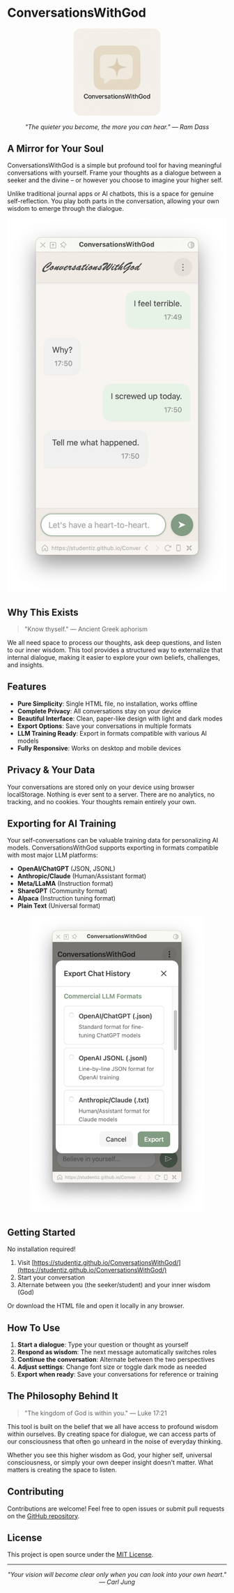 # ConversationsWithGod

<p align="center">
  <img src="img/logo.png" alt="ConversationsWithGod Logo" width="200">
</p>

<p align="center">
  <i>"The quieter you become, the more you can hear." — Ram Dass</i>
</p>

## A Mirror for Your Soul

ConversationsWithGod is a simple but profound tool for having meaningful conversations with yourself. Frame your thoughts as a dialogue between a seeker and the divine – or however you choose to imagine your higher self.

Unlike traditional journal apps or AI chatbots, this is a space for genuine self-reflection. You play both parts in the conversation, allowing your own wisdom to emerge through the dialogue.

<p align="center">
  <img src="img/screenshot.png" alt="Application Screenshot" width="600">
</p>

## Why This Exists

> "Know thyself." — Ancient Greek aphorism

We all need space to process our thoughts, ask deep questions, and listen to our inner wisdom. This tool provides a structured way to externalize that internal dialogue, making it easier to explore your own beliefs, challenges, and insights.

## Features

- **Pure Simplicity**: Single HTML file, no installation, works offline
- **Complete Privacy**: All conversations stay on your device
- **Beautiful Interface**: Clean, paper-like design with light and dark modes
- **Export Options**: Save your conversations in multiple formats
- **LLM Training Ready**: Export in formats compatible with various AI models
- **Fully Responsive**: Works on desktop and mobile devices

## Privacy & Your Data

Your conversations are stored only on your device using browser localStorage. Nothing is ever sent to a server. There are no analytics, no tracking, and no cookies. Your thoughts remain entirely your own.

## Exporting for AI Training

Your self-conversations can be valuable training data for personalizing AI models. ConversationsWithGod supports exporting in formats compatible with most major LLM platforms:

- **OpenAI/ChatGPT** (JSON, JSONL)
- **Anthropic/Claude** (Human/Assistant format)
- **Meta/LLaMA** (Instruction format)
- **ShareGPT** (Community format)
- **Alpaca** (Instruction tuning format)
- **Plain Text** (Universal format)

<p align="center">
  <img src="img/export-formats.png" alt="Export Format Options" width="400">
</p>

## Getting Started

No installation required!

1. Visit [https://studentiz.github.io/ConversationsWithGod/](https://studentiz.github.io/ConversationsWithGod/)
2. Start your conversation
3. Alternate between you (the seeker/student) and your inner wisdom (God)

Or download the HTML file and open it locally in any browser.

## How To Use

1. **Start a dialogue**: Type your question or thought as yourself
2. **Respond as wisdom**: The next message automatically switches roles
3. **Continue the conversation**: Alternate between the two perspectives
4. **Adjust settings**: Change font size or toggle dark mode as needed
5. **Export when ready**: Save your conversations for reference or training

## The Philosophy Behind It

> "The kingdom of God is within you." — Luke 17:21

This tool is built on the belief that we all have access to profound wisdom within ourselves. By creating space for dialogue, we can access parts of our consciousness that often go unheard in the noise of everyday thinking.

Whether you see this higher wisdom as God, your higher self, universal consciousness, or simply your own deeper insight doesn't matter. What matters is creating the space to listen.

## Contributing

Contributions are welcome! Feel free to open issues or submit pull requests on the [GitHub repository](https://github.com/studentiz/ConversationsWithGod).

## License

This project is open source under the [MIT License](LICENSE).

---

<p align="center">
  <i>"Your vision will become clear only when you can look into your own heart." — Carl Jung</i>
</p>
